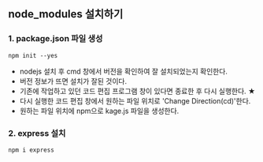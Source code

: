 ## node_modules 설치하기
### 1. package.json 파일 생성
```
npm init --yes
```
- nodejs 설치 후 cmd 창에서 버전을 확인하여 잘 설치되었는지 확인한다. 
- 버전 정보가 뜨면 설치가 잘된 것이다. 
- 기존에 작업하고 있던 코드 편집 프로그램 창이 있다면 종료한 후 다시 실행한다. ★
- 다시 실행한 코드 편집 창에서 원하는 파일 위치로 'Change Direction(cd)'한다. 
- 원하는 파일 위치에 npm으로 kage.js 파일을 생성한다. 


### 2. express 설치
```
npm i express
```

